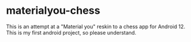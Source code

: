 materialyou-chess
=============

This is an attempt at a "Material you" reskin to a chess app for Android 12.
This is my first android project, so please understand.
